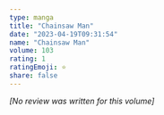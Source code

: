 ```yaml
---
type: manga
title: "Chainsaw Man"
date: "2023-04-19T09:31:54"
name: "Chainsaw Man"
volume: 103
rating: 1
ratingEmoji: ⭐️
share: false
---
```


*[No review was written for this volume]*
